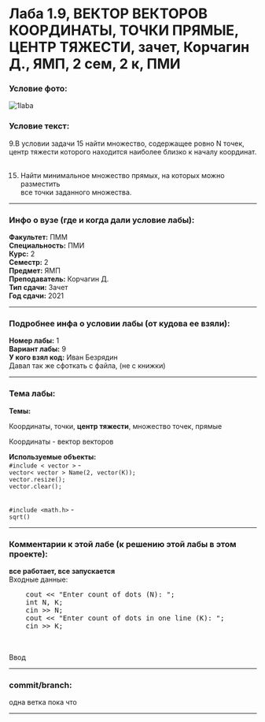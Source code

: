 # Лаба 1.9, ВЕКТОР ВЕКТОРОВ КООРДИНАТЫ, ТОЧКИ ПРЯМЫЕ, ЦЕНТР ТЯЖЕСТИ, зачет, Корчагин Д., ЯМП, 2 сем, 2 к, ПМИ

<h3>Условие фото:</h3>

![1laba](https://user-images.githubusercontent.com/72470327/174517307-fd6e64fb-b302-4b84-b146-7791f4f9b872.jpg)

<h3>Условие текст:</h3>
<p>
  9.В условии задачи 15 найти множество, содержащее ровно N точек, <br/>
  центр тяжести которого находится наиболее близко к началу координат.  <br/>  <br/>
  
  15. Найти минимальное множество прямых, на которых можно разместить  <br/>
  все точки заданного множества.
</p>

<hr />
<h3>Инфо о вузе (где и когда дали условие лабы):</h3>
<b>Факультет:</b> ПММ
<br/>
<b>Специальность:</b> ПМИ
<br/>
<b>Курс:</b> 2
<br/>
<b>Семестр:</b> 2
<br/>
<b>Предмет:</b> ЯМП
<br/>
<b>Преподаватель:</b> Корчагин Д.
<br/>
<b>Тип сдачи:</b> Зачет
<br/>
<b>Год сдачи:</b> 2021

<hr />
<h3>Подробнее инфа о условии лабы (от кудова ее взяли):</h3>
<b>Номер лабы:</b> 1
<br/>
<b>Вариант лабы:</b> 9
<br/>
<b>У кого взял код:</b> Иван Безрядин 
<br/>
 Давал так же сфоткать с файла, (не с книжки)

<hr />

<h3>Тема лабы:</h3>
<b>Темы:</b> 
<p>
  Координаты, точки, <b>центр тяжести</b>, множество точек, прямые <br/> 
  
  Координаты - вектор векторов
</p>
<b>Используемые объекты:</b> <br/>
 <code>#include < vector ></code> -  <br/>
 <code>vector< vector<int> > Name(2, vector<int>(K));</code> <br/>
 <code>vector.resize();</code> <br/>
 <code>vector.clear();</code> <br/><br/> 
  
 <code>#include <math.h></code> - <br/>
  <code>sqrt()</code> <br/>
  
<p>
  
</p>

<hr />

<h3>Комментарии к этой лабе (к решению этой лабы в этом проекте):</h3>
<p>
 <b>все работает, все запускается</b> <br/>
  Входные данные: <br/>
  <pre>
    cout << "Enter count of dots (N): "; 
    int N, K; 
    cin >> N;
    cout << "Enter count of dots in one line (K): ";
    cin >> K; 
   </pre> <br/>
   Ввод
</p>

<hr />

<h3>commit/branch:</h3>
  <p>
    одна ветка пока что
</p>

<hr />

